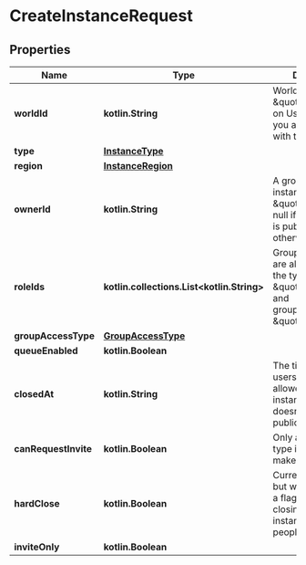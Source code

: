 
# CreateInstanceRequest

## Properties
Name | Type | Description | Notes
------------ | ------------- | ------------- | -------------
**worldId** | **kotlin.String** | WorldID be \&quot;offline\&quot; on User profiles if you are not friends with that user. | 
**type** | [**InstanceType**](InstanceType.md) |  | 
**region** | [**InstanceRegion**](InstanceRegion.md) |  | 
**ownerId** | **kotlin.String** | A groupId if the instance type is \&quot;group\&quot;, null if instance type is public, or a userId otherwise |  [optional]
**roleIds** | **kotlin.collections.List&lt;kotlin.String&gt;** | Group roleIds that are allowed to join if the type is \&quot;group\&quot; and groupAccessType is \&quot;member\&quot; |  [optional]
**groupAccessType** | [**GroupAccessType**](GroupAccessType.md) |  |  [optional]
**queueEnabled** | **kotlin.Boolean** |  |  [optional]
**closedAt** | **kotlin.String** | The time after which users won&#39;t be allowed to join the instance. This doesn&#39;t work for public instances. |  [optional]
**canRequestInvite** | **kotlin.Boolean** | Only applies to invite type instances to make them invite+ |  [optional]
**hardClose** | **kotlin.Boolean** | Currently unused, but will eventually be a flag to set if the closing of the instance should kick people. |  [optional]
**inviteOnly** | **kotlin.Boolean** |  |  [optional]



